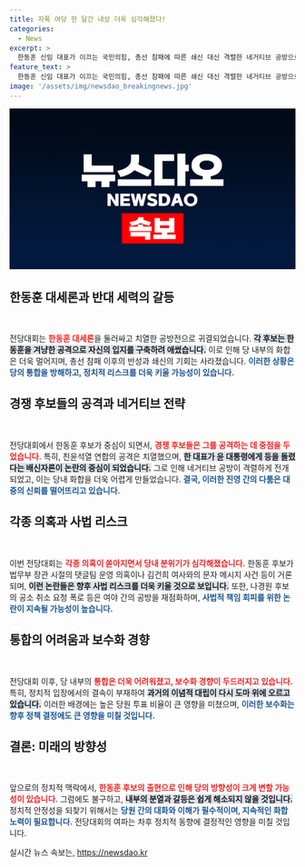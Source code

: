 ```yaml
---
title: 자폭 여당 한 달간 내상 더욱 심각해졌다!
categories:
  - News
excerpt: >
  한동훈 신임 대표가 이끄는 국민의힘, 총선 참패에 따른 쇄신 대신 격렬한 네거티브 공방으로 갈등 격화. 사법리스크 심화와 화합의 길은 더욱 멀어지는 상황!
feature_text: >
  한동훈 신임 대표가 이끄는 국민의힘, 총선 참패에 따른 쇄신 대신 격렬한 네거티브 공방으로 갈등 격화. 사법리스크 심화와 화합의 길은 더욱 멀어지는 상황!
image: '/assets/img/newsdao_breakingnews.jpg'
---
```


<p><img src="/assets/img/newsdao_breakingnews.jpg" alt="implanttips 속보" /></p>

<h2 data-ke-size="size26">한동훈 대세론과 반대 세력의 갈등</h2>

<p data-ke-size="size16">&nbsp;</p>

<p>전당대회는 <b><span style="color: #ee2323;">한동훈 대세론</span></b>을 둘러싸고 치열한 공방전으로 귀결되었습니다. <b><span style="background-color: #21538527;">각 후보는 한동훈을 겨냥한 공격으로 자신의 입지를 구축하려 애썼습니다.</span></b> 이로 인해 당 내부의 화합은 더욱 멀어지며, 총선 참패 이후의 반성과 쇄신의 기회는 사라졌습니다. <b><span style="color: #1a5490;">이러한 상황은 당의 통합을 방해하고, 정치적 리스크를 더욱 키울 가능성이 있습니다.</span></b> </p>

<h2 data-ke-size="size26">경쟁 후보들의 공격과 네거티브 전략</h2>

<p data-ke-size="size16">&nbsp;</p>

<p>전당대회에서 한동훈 후보가 중심이 되면서, <b><span style="color: #ee2323;">경쟁 후보들은 그를 공격하는 데 중점을 두었습니다.</span></b> 특히, 친윤석열 연합의 공격은 치열했으며, <b><span style="background-color: #21538527;">한 대표가 윤 대통령에게 등을 돌렸다는 배신자론이 논란의 중심이 되었습니다.</span></b> 그로 인해 네거티브 공방이 격렬하게 전개되었고, 이는 당내 화합을 더욱 어렵게 만들었습니다. <b><span style="color: #1a5490;">결국, 이러한 진영 간의 다툼은 대중의 신뢰를 떨어뜨리고 있습니다.</span></b></p>

<h2 data-ke-size="size26">각종 의혹과 사법 리스크</h2>

<p data-ke-size="size16">&nbsp;</p>

<p>이번 전당대회는 <b><span style="color: #ee2323;">각종 의혹이 쏟아지면서 당내 분위기가 심각해졌습니다.</span></b> 한동훈 후보가 법무부 장관 시절의 댓글팀 운영 의혹이나 김건희 여사와의 문자 메시지 사건 등이 거론되며, <b><span style="background-color: #21538527;">이런 논란들은 향후 사법 리스크를 더욱 키울 것으로 보입니다.</span></b> 또한, 나경원 후보의 공소 취소 요청 폭로 등은 여야 간의 공방을 재점화하며, <b><span style="color: #1a5490;">사법적 책임 회피를 위한 논란이 지속될 가능성이 높습니다.</span></b></p>

<h2 data-ke-size="size26">통합의 어려움과 보수화 경향</h2>

<p data-ke-size="size16">&nbsp;</p>

<p>전당대회 이후, 당 내부의 <b><span style="color: #ee2323;">통합은 더욱 어려워졌고, 보수화 경향이 두드러지고 있습니다.</span></b> 특히, 정치적 입장에서의 결속이 부재하여 <b><span style="background-color: #21538527;">과거의 이념적 대립이 다시 도마 위에 오르고 있습니다.</span></b> 이러한 배경에는 높은 당원 투표 비율이 큰 영향을 미쳤으며, <b><span style="color: #1a5490;">이러한 보수화는 향후 정책 결정에도 큰 영향을 미칠 것입니다.</span></b></p>

<h2 data-ke-size="size26">결론: 미래의 방향성</h2>

<p data-ke-size="size16">&nbsp;</p>

<p>앞으로의 정치적 맥락에서, <b><span style="color: #ee2323;">한동훈 후보의 출현으로 인해 당의 방향성이 크게 변할 가능성이 있습니다.</span></b> 그럼에도 불구하고, <b><span style="background-color: #21538527;">내부의 분열과 갈등은 쉽게 해소되지 않을 것입니다.</span></b> 정치적 안정성을 되찾기 위해서는 <b><span style="color: #1a5490;">당원 간의 대화와 이해가 필수적이며, 지속적인 화합 노력이 필요합니다.</span></b> 전당대회의 여파는 차후 정치적 동향에 결정적인 영향을 미칠 것입니다.</p>
실시간 뉴스 속보는, <a href="https://newsdao.kr" rel="dofollow">https://newsdao.kr</a>


